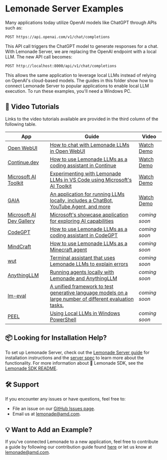 # Lemonade Server Examples

Many applications today utilize OpenAI models like ChatGPT through APIs such as:

`POST https://api.openai.com/v1/chat/completions`

This API call triggers the ChatGPT model to generate responses for a chat. With Lemonade Server, we are replacing the OpenAI endpoint with a local LLM. The new API call becomes:

`POST http://localhost:8000/api/v1/chat/completions`

This allows the same application to leverage local LLMs instead of relying on OpenAI's cloud-based models. The guides in this folder show how to connect Lemonade Server to popular applications to enable local LLM execution. To run these examples, you'll need a Windows PC.

## 🎥 Video Tutorials

<div id="yt-carousel" data-videos='[
  {"id": "PXNTDZREJ_A", "title": "Open WebUI Demo"},
  {"id": "JecpotOZ6qo", "title": "Microsoft AI Toolkit Demo"},
  {"id": "bP_MZnDpbUc", "title": "Continue Coding Assistant"},
  {"id": "_PORHv_-atI", "title": "GAIA"}
]'></div>

<div class="hide-in-mkdocs">

Links to the video tutorials available are provided in the third column of the following table.

</div>

| App                 | Guide                                                                                               | Video                                                                                     |
|---------------------|-----------------------------------------------------------------------------------------------------|-------------------------------------------------------------------------------------------|
| [Open WebUI](https://github.com/open-webui/open-webui)         | [How to chat with Lemonade LLMs in Open WebUI](./open-webui.md)   | [Watch Demo](https://www.youtube.com/watch?v=PXNTDZREJ_A)                                 |
| [Continue.dev](https://www.continue.dev/)   | [How to use Lemonade LLMs as a coding assistant in Continue](./continue.md)                                          | [Watch Demo](https://youtu.be/bP_MZnDpbUc?si=hRhLbLEV6V_OGlUt)                            |
| [Microsoft AI Toolkit](https://learn.microsoft.com/en-us/windows/ai/toolkit/)   | [Experimenting with Lemonade LLMs in VS Code using Microsoft's AI Toolkit](./ai-toolkit.md)                                          | [Watch Demo](https://youtu.be/JecpotOZ6qo?si=WxWVQhUBCJQgE6vX)                            |
| [GAIA](https://github.com/amd/gaia)   | [An application for running LLMs locally, includes a ChatBot, YouTube Agent, and more](https://github.com/amd/gaia?tab=readme-ov-file#getting-started-guide) | [Watch Demo](https://youtu.be/_PORHv_-atI?si=EYQjmrRQ6Zy2H0ek)                            |
| [Microsoft AI Dev Gallery](https://aka.ms/ai-dev-gallery) | [Microsoft's showcase application for exploring AI capabilities](./ai-dev-gallery.md) | _coming soon_                                                                             |
| [CodeGPT](https://codegpt.co/)   | [How to use Lemonade LLMs as a coding assistant in CodeGPT](./codeGPT.md)                                          | _coming soon_                                                                             |
| [MindCraft](https://github.com/kolbytn/mindcraft) | [How to use Lemonade LLMs as a Minecraft agent](./mindcraft.md) | _coming soon_                                                                             |
| [wut](https://github.com/shobrook/wut)   | [Terminal assistant that uses Lemonade LLMs to explain errors](./wut.md)                                          | _coming soon_                                                                             |
| [AnythingLLM](https://anythingllm.com/) | [Running agents locally with Lemonade and AnythingLLM](./anythingLLM.md) | _coming soon_                                                                             |
| [lm-eval](https://github.com/EleutherAI/lm-evaluation-harness)   | [A unified framework to test generative language models on a large number of different evaluation tasks.](./lm-eval.md)              | _coming soon_                                                                             |
| [PEEL](https://github.com/lemonade-apps/peel)     | [Using Local LLMs in Windows PowerShell](https://github.com/lemonade-apps/peel?tab=readme-ov-file#installation)                   | _coming soon_                                                                             |

## 📦 Looking for Installation Help?

To set up Lemonade Server, check out the [Lemonade Server guide](../README.md) for installation instructions and the [server spec](../server_spec.md) to learn more about the functionality. For more information about 🍋 Lemonade SDK, see the [Lemonade SDK README](../README.md).

## 🛠️ Support

If you encounter any issues or have questions, feel free to:

- File an issue on our [GitHub Issues page](https://github.com/lemonade-sdk/lemonade/issues).
- Email us at [lemonade@amd.com](mailto:lemonade@amd.com).

## 💡 Want to Add an Example?

If you've connected Lemonade to a new application, feel free to contribute a guide by following our contribution guide found [here](../../contribute.md) or let us know at [lemonade@amd.com](mailto:lemonade@amd.com).

<!--This file was originally licensed under Apache 2.0. It has been modified.
Modifications Copyright (c) 2025 AMD-->
